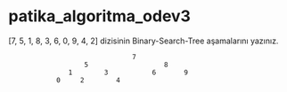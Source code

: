 # patika_algoritma_odev3

[7, 5, 1, 8, 3, 6, 0, 9, 4, 2] dizisinin Binary-Search-Tree aşamalarını yazınız.


                                   7
	                   5                   8
                   1        3           6       9 
                0     2        4
